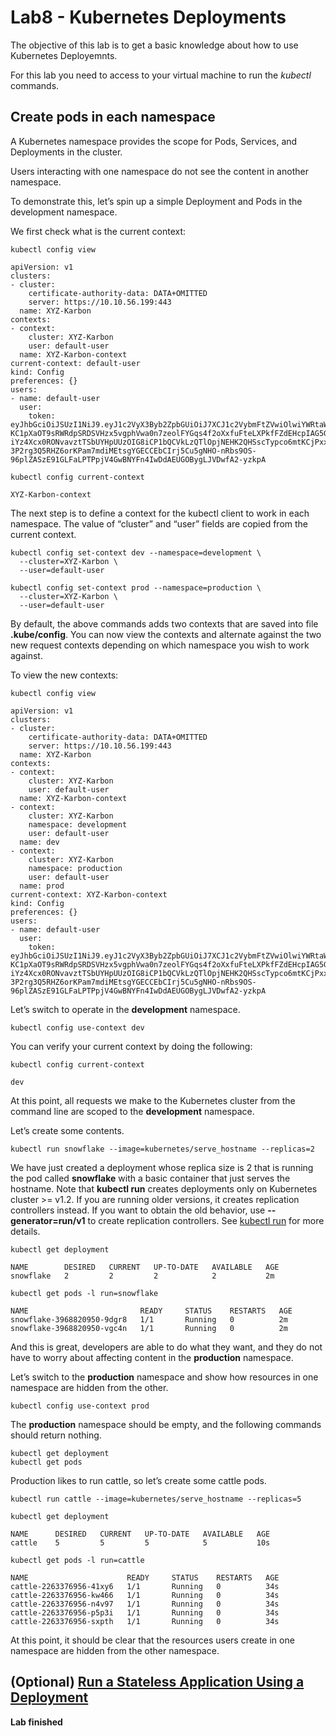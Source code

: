 # Lab8 - Kubernetes Deployments
The objective of this lab is to get a basic knowledge about how to use Kubernetes Deployemnts.

For this lab you need to access to your virtual machine to run the *kubectl* commands.

## Create pods in each namespace
A Kubernetes namespace provides the scope for Pods, Services, and Deployments in the cluster.

Users interacting with one namespace do not see the content in another namespace.

To demonstrate this, let’s spin up a simple Deployment and Pods in the development namespace.

We first check what is the current context:

```shell
kubectl config view
```

```shell
apiVersion: v1
clusters:
- cluster:
    certificate-authority-data: DATA+OMITTED
    server: https://10.10.56.199:443
  name: XYZ-Karbon
contexts:
- context:
    cluster: XYZ-Karbon
    user: default-user
  name: XYZ-Karbon-context
current-context: default-user
kind: Config
preferences: {}
users:
- name: default-user
  user:
    token: eyJhbGciOiJSUzI1NiJ9.eyJ1c2VyX3Byb2ZpbGUiOiJ7XCJ1c2VybmFtZVwiOlwiYWRtaW5cIixcInVpZFwiOlwiMDAwMDAwMDAtMDAwMC0wMDAwLTAwMDAtMDAwMDAwMDAwMDAwXCIsXCJncm91cHNcIjpbXCJzeXN0ZW06bWFzdGVyc1wiXX0iLCJpc3MiOiJBdGhlbmEiLCJpYXQiOjE1NTQ2Mjk2MjIsImV4cCI6MTU1NDcxNjAyMn0.JWeArFaNsj97pFuPT-KC1pXaOT9sRWRdpSRDSVHzx5vgphVwa0n7zeolFYGqs4f2oXxfuFteLXPkfFZdEHcpIAG5GUOZKdaZH3nxdONbHmV9sH1U-iYz4Xcx0RONvavztTSbUYHpUUzOIG8iCP1bQCVkLzQTlOpjNEHK2QHSscTypco6mtKCjPxxeUdNEvu8QifEUXjhCtxIFm6XIUgvn4X0TQ_YLHlm0phQ9-3P2rg3Q5RHZ6orKPam7mdiMEtsgYGECCEbCIrj5Cu5gNHO-nRbs9OS-96plZASzE91GLFaLPTPpjV4GwBNYFn4IwDdAEUGOBygLJVDwfA2-yzkpA
```

```shell
kubectl config current-context
```

```shell
XYZ-Karbon-context
```

The next step is to define a context for the kubectl client to work in each namespace. The value of “cluster” and “user” fields are copied from the current context.

```shell
kubectl config set-context dev --namespace=development \
  --cluster=XYZ-Karbon \
  --user=default-user
```

```shell
kubectl config set-context prod --namespace=production \
  --cluster=XYZ-Karbon \
  --user=default-user
```

By default, the above commands adds two contexts that are saved into file **.kube/config**. You can now view the contexts and alternate against the two new request contexts depending on which namespace you wish to work against.

To view the new contexts:

```shell
kubectl config view
```

```
apiVersion: v1
clusters:
- cluster:
    certificate-authority-data: DATA+OMITTED
    server: https://10.10.56.199:443
  name: XYZ-Karbon
contexts:
- context:
    cluster: XYZ-Karbon
    user: default-user
  name: XYZ-Karbon-context
- context:
    cluster: XYZ-Karbon
    namespace: development
    user: default-user
  name: dev
- context:
    cluster: XYZ-Karbon
    namespace: production
    user: default-user
  name: prod
current-context: XYZ-Karbon-context
kind: Config
preferences: {}
users:
- name: default-user
  user:
    token: eyJhbGciOiJSUzI1NiJ9.eyJ1c2VyX3Byb2ZpbGUiOiJ7XCJ1c2VybmFtZVwiOlwiYWRtaW5cIixcInVpZFwiOlwiMDAwMDAwMDAtMDAwMC0wMDAwLTAwMDAtMDAwMDAwMDAwMDAwXCIsXCJncm91cHNcIjpbXCJzeXN0ZW06bWFzdGVyc1wiXX0iLCJpc3MiOiJBdGhlbmEiLCJpYXQiOjE1NTQ2Mjk2MjIsImV4cCI6MTU1NDcxNjAyMn0.JWeArFaNsj97pFuPT-KC1pXaOT9sRWRdpSRDSVHzx5vgphVwa0n7zeolFYGqs4f2oXxfuFteLXPkfFZdEHcpIAG5GUOZKdaZH3nxdONbHmV9sH1U-iYz4Xcx0RONvavztTSbUYHpUUzOIG8iCP1bQCVkLzQTlOpjNEHK2QHSscTypco6mtKCjPxxeUdNEvu8QifEUXjhCtxIFm6XIUgvn4X0TQ_YLHlm0phQ9-3P2rg3Q5RHZ6orKPam7mdiMEtsgYGECCEbCIrj5Cu5gNHO-nRbs9OS-96plZASzE91GLFaLPTPpjV4GwBNYFn4IwDdAEUGOBygLJVDwfA2-yzkpA
```

Let’s switch to operate in the **development** namespace.

```shell
kubectl config use-context dev
```

You can verify your current context by doing the following:

```shell
kubectl config current-context
```

```shell
dev
```

At this point, all requests we make to the Kubernetes cluster from the command line are scoped to the **development** namespace.

Let’s create some contents.

```shell
kubectl run snowflake --image=kubernetes/serve_hostname --replicas=2
```

We have just created a deployment whose replica size is 2 that is running the pod called **snowflake** with a basic container that just serves the hostname. Note that **kubectl run** creates deployments only on Kubernetes cluster >= v1.2. If you are running older versions, it creates replication controllers instead. If you want to obtain the old behavior, use **--generator=run/v1** to create replication controllers. See [kubectl run](https://kubernetes.io/docs/reference/generated/kubectl/kubectl-commands/#run) for more details.

```shell
kubectl get deployment
```

```shell
NAME        DESIRED   CURRENT   UP-TO-DATE   AVAILABLE   AGE
snowflake   2         2         2            2           2m
```

```shell
kubectl get pods -l run=snowflake
```

```shell
NAME                         READY     STATUS    RESTARTS   AGE
snowflake-3968820950-9dgr8   1/1       Running   0          2m
snowflake-3968820950-vgc4n   1/1       Running   0          2m
```

And this is great, developers are able to do what they want, and they do not have to worry about affecting content in the **production** namespace.

Let’s switch to the **production** namespace and show how resources in one namespace are hidden from the other.

```shell
kubectl config use-context prod
```

The **production** namespace should be empty, and the following commands should return nothing.

```shell
kubectl get deployment
kubectl get pods
```

Production likes to run cattle, so let’s create some cattle pods.

```shell
kubectl run cattle --image=kubernetes/serve_hostname --replicas=5

kubectl get deployment
```

```shell
NAME      DESIRED   CURRENT   UP-TO-DATE   AVAILABLE   AGE
cattle    5         5         5            5           10s
```

```shell
kubectl get pods -l run=cattle
```

```shell
NAME                      READY     STATUS    RESTARTS   AGE
cattle-2263376956-41xy6   1/1       Running   0          34s
cattle-2263376956-kw466   1/1       Running   0          34s
cattle-2263376956-n4v97   1/1       Running   0          34s
cattle-2263376956-p5p3i   1/1       Running   0          34s
cattle-2263376956-sxpth   1/1       Running   0          34s
```

At this point, it should be clear that the resources users create in one namespace are hidden from the other namespace.

## (Optional) [Run a Stateless Application Using a Deployment](https://kubernetes.io/docs/tasks/run-application/run-stateless-application-deployment/)

**Lab finished**
